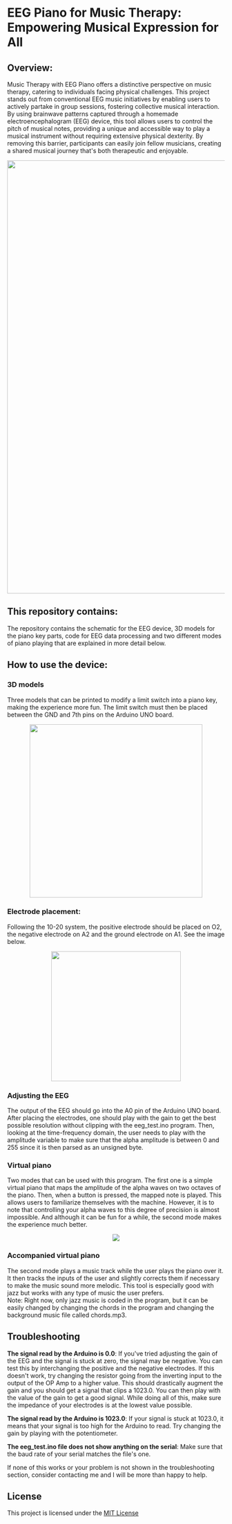 # EEG Piano for Music Therapy: Empowering Musical Expression for All

## Overview:<br/>
Music Therapy with EEG Piano offers a distinctive perspective on music therapy, catering to individuals facing physical challenges. This project stands out from conventional EEG music initiatives by enabling users to actively partake in group sessions, fostering collective musical interaction. By using brainwave patterns captured through a homemade electroencephalogram (EEG) device, this tool allows users to control the pitch of musical notes, providing a unique and accessible way to play a musical instrument without requiring extensive physical dexterity. By removing this barrier, participants can easily join fellow musicians, creating a shared musical journey that's both therapeutic and enjoyable. 

<p align="center"><img src="https://github.com/mLapatrie/Music-Therapy-with-EEG-Piano/assets/48076370/fc47bf51-b3b5-4aa8-8ef8-ba6b18f33d32" width="1000"></p>

## This repository contains:<br/>
The repository contains the schematic for the EEG device, 3D models for the piano key parts, code for EEG data processing and two different modes of piano playing that are explained in more detail below.

## How to use the device:<br/>
### 3D models
Three models that can be printed to modify a limit switch into a piano key, making the experience more fun. The limit switch must then be placed between the GND and 7th pins on the Arduino UNO board. <br/>
<p align="center"><img src="https://github.com/mLapatrie/Music-Therapy-with-EEG-Piano/assets/48076370/228370ce-31d1-4e93-90fb-3885e621cd3c" width="400"></p>


### Electrode placement: 
Following the 10-20 system, the positive electrode should be placed on O2, the negative electrode on A2 and the ground electrode on A1. See the image below. <br/>
<p align="center"><img src="https://github.com/mLapatrie/Music-Therapy-with-EEG-Piano/assets/48076370/a74677cd-b4fc-4e85-8730-517c0483152a" width="300"></p>

### Adjusting the EEG
The output of the EEG should go into the A0 pin of the Arduino UNO board. <br/>
After placing the electrodes, one should play with the gain to get the best possible resolution without clipping with the eeg_test.ino program. Then, looking at the time-frequency domain, the user needs to play with the amplitude variable to make sure that the alpha amplitude is between 0 and 255 since it is then parsed as an unsigned byte.

### Virtual piano
Two modes that can be used with this program. The first one is a simple virtual piano that maps the amplitude of the alpha waves on two octaves of the piano. Then, when a button is pressed, the mapped note is played. This allows users to familiarize themselves with the machine. However, it is to note that controlling your alpha waves to this degree of precision is almost impossible. And although it can be fun for a while, the second mode makes the experience much better.

<p align="center"><img src="https://github.com/mLapatrie/Music-Therapy-with-EEG-Piano/assets/48076370/6698c0e4-4f29-4e08-8f45-00ee18edeb5f"></p>

### Accompanied virtual piano
The second mode plays a music track while the user plays the piano over it. It then tracks the inputs of the user and slightly corrects them if necessary to make the music sound more melodic. This tool is especially good with jazz but works with any type of music the user prefers. <br/>
Note: Right now, only jazz music is coded in the program, but it can be easily changed by changing the chords in the program and changing the background music file called chords.mp3.

## Troubleshooting
**The signal read by the Arduino is 0.0**: If you've tried adjusting the gain of the EEG and the signal is stuck at zero, the signal may be negative. You can test this by interchanging the positive and the negative electrodes. If this doesn't work, try changing the resistor going from the inverting input to the output of the OP Amp to a higher value. This should drastically augment the gain and you should get a signal that clips a 1023.0. You can then play with the value of the gain to get a good signal. While doing all of this, make sure the impedance of your electrodes is at the lowest value possible.

**The signal read by the Arduino is 1023.0**: If your signal is stuck at 1023.0, it means that your signal is too high for the Arduino to read. Try changing the gain by playing with the potentiometer.

**The eeg_test.ino file does not show anything on the serial**: Make sure that the baud rate of your serial matches the file's one.

If none of this works or your problem is not shown in the troubleshooting section, consider contacting me and I will be more than happy to help.

## License
This project is licensed under the [MIT License](https://github.com/mLapatrie/Music-Therapy-with-EEG-Piano/blob/main/LICENSE)
